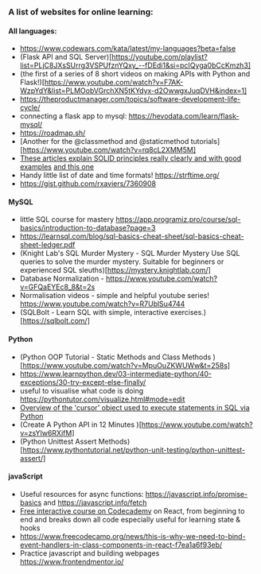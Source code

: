 ### A list of websites for online learning:

#### All languages:
- https://www.codewars.com/kata/latest/my-languages?beta=false
- (Flask API and SQL Server)[https://youtube.com/playlist?list=PLjC8JXsSUrrg3VSPUfznYQxy_--fDEdi1&si=pcIQyga0bCcKmzh3]
- (the first of a series of 8 short videos on making APIs with Python and Flask!)[https://www.youtube.com/watch?v=F7AK-WzpYdY&list=PLMOobVGrchXN5tKYdyx-d2OwwgxJuqDVH&index=1]
- https://theproductmanager.com/topics/software-development-life-cycle/
- connecting a flask app to mysql: https://hevodata.com/learn/flask-mysql/
- https://roadmap.sh/
- [Another for the @classmethod and @staticmethod tutorials][https://www.youtube.com/watch?v=rq8cL2XMM5M]
- [These articles explain SOLID principles really clearly and with good examples](https://www.freecodecamp.org/news/solid-principles-explained-in-plain-english/) [and this one](https://jha-amarjit.medium.com/solid-for-dummies-with-examples-a9c549ced441)
- Handy little list of date and time formats! https://strftime.org/
- https://gist.github.com/rxaviers/7360908

#### MySQL
- little SQL course for mastery https://app.programiz.pro/course/sql-basics/introduction-to-database?page=3
- https://learnsql.com/blog/sql-basics-cheat-sheet/sql-basics-cheat-sheet-ledger.pdf
- (Knight Lab's SQL Murder Mystery - SQL Murder Mystery Use SQL queries to solve the murder mystery. Suitable for beginners or experienced SQL sleuths)[https://mystery.knightlab.com/]
- Database Normalization - https://www.youtube.com/watch?v=GFQaEYEc8_8&t=2s
- Normalisation videos - simple and helpful youtube series! https://www.youtube.com/watch?v=R7UblSu4744
- (SQLBolt - Learn SQL with simple, interactive exercises.)[https://sqlbolt.com/]

#### Python
- (Python OOP Tutorial - Static Methods and Class Methods )[https://www.youtube.com/watch?v=MpuOuZKWUWw&t=258s]
- https://www.learnpython.dev/03-intermediate-python/40-exceptions/30-try-except-else-finally/
- useful to visualise what code is doing https://pythontutor.com/visualize.html#mode=edit
- [Overview of the 'cursor' object used to execute statements in SQL via Python](https://www.tutorialspoint.com/python_data_access/python_mysql_cursor_object.htm)
- (Create A Python API in 12 Minutes )[https://www.youtube.com/watch?v=zsYIw6RXjfM]
- (Python Unittest Assert Methods)[https://www.pythontutorial.net/python-unit-testing/python-unittest-assert/]

#### javaScript
- Useful resources for async functions: https://javascript.info/promise-basics and https://javascript.info/fetch
- [Free interactive course on Codecademy](https://www.codecademy.com/enrolled/courses/react-101) on React, from beginning to end and breaks down all code especially useful for learning state & hooks
- https://www.freecodecamp.org/news/this-is-why-we-need-to-bind-event-handlers-in-class-components-in-react-f7ea1a6f93eb/
- Practice javascript and building webpages https://www.frontendmentor.io/


